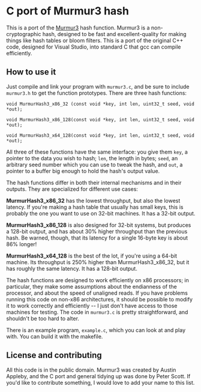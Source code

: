 C port of Murmur3 hash
==============

This is a port of the
[Murmur3](http://code.google.com/p/smhasher/wiki/MurmurHash3) hash
function. Murmur3 is a non-cryptographic hash, designed to be fast and
excellent-quality for making things like hash tables or bloom
filters. This is a port of the original C++ code, designed for Visual
Studio, into standard C that gcc can compile efficiently.

How to use it
-----------

Just compile and link your program with `murmur3.c`, and be sure to
include `murmur3.h` to get the function prototypes. There are three
hash functions:

    void MurmurHash3_x86_32 (const void *key, int len, uint32_t seed, void *out);
    
    void MurmurHash3_x86_128(const void *key, int len, uint32_t seed, void *out);
    
    void MurmurHash3_x64_128(const void *key, int len, uint32_t seed, void *out);

All three of these functions have the same interface: you give them
`key`, a pointer to the data you wish to hash; `len`, the length in
bytes; `seed`, an arbitrary seed number which you can use to tweak the
hash, and `out`, a pointer to a buffer big enough to hold the hash's
output value.

The hash functions differ in both their internal mechanisms and in
their outputs. They are specialized for different use cases:

**MurmurHash3_x86_32** has the lowest throughput, but also the lowest
latency. If you're making a hash table that usually has small keys,
this is probably the one you want to use on 32-bit machines. It has a
32-bit output.


**MurmurHash3_x86_128** is also designed for 32-bit systems, but
produces a 128-bit output, and has about 30% higher throughput than
the previous hash. Be warned, though, that its latency for a single
16-byte key is about 86% longer!

**MurmurHash3_x64_128** is the best of the lot, if you're using a
64-bit machine. Its throughput is 250% higher than MurmurHash3_x86_32,
but it has roughly the same latency. It has a 128-bit output.

The hash functions are designed to work efficiently on x86 processors;
in particular, they make some assumptions about the endianness of the
processor, and about the speed of unaligned reads. If you have
problems running this code on non-x86 architectures, it should be
possible to modify it to work correctly and efficiently -- I just
don't have access to those machines for testing. The code in
`murmur3.c` is pretty straightforward, and shouldn't be too hard to
alter.

There is an example program, `example.c`, which you can look at and
play with. You can build it with the makefile.

License and contributing
--------------------

All this code is in the public domain. Murmur3 was created by Austin
Appleby, and the C port and general tidying up was done by Peter
Scott. If you'd like to contribute something, I would love to add your
name to this list.

